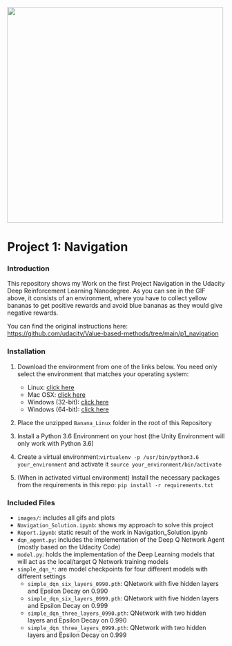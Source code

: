 [//]: # (Image References)

<div>
<img src="images/agent.gif" width="500"/>
</div>


# Project 1: Navigation

### Introduction

This repository shows my Work on the first Project Navigation in the Udacity Deep Reinforcement Learning Nanodegree.
As you can see in the GIF above, it consists of an environment, where you have to collect yellow bananas to get positive rewards and avoid blue bananas as they would give negative rewards.

You can find the original instructions here: https://github.com/udacity/Value-based-methods/tree/main/p1_navigation

### Installation

1. Download the environment from one of the links below.  You need only select the environment that matches your operating system:
    - Linux: [click here](https://s3-us-west-1.amazonaws.com/udacity-drlnd/P1/Banana/Banana_Linux.zip)
    - Mac OSX: [click here](https://s3-us-west-1.amazonaws.com/udacity-drlnd/P1/Banana/Banana.app.zip)
    - Windows (32-bit): [click here](https://s3-us-west-1.amazonaws.com/udacity-drlnd/P1/Banana/Banana_Windows_x86.zip)
    - Windows (64-bit): [click here](https://s3-us-west-1.amazonaws.com/udacity-drlnd/P1/Banana/Banana_Windows_x86_64.zip)
    
2. Place the unzipped `Banana_Linux` folder in the root of this Repository
3. Install a Python 3.6 Environment on your host (the Unity Environment will only work with Python 3.6)
4. Create a virtual environment:`virtualenv -p /usr/bin/python3.6 your_environment` and activate it `source your_environment/bin/activate`
5. (When in activated virtual environment) Install the necessary packages from the requirements in this repo: `pip install -r requirements.txt`  

### Included Files

  * `images/`: includes all gifs and plots
  * `Navigation_Solution.ipynb`: shows my approach to solve this project
  * `Report.ipynb`: static result of the work in Navigation_Solution.ipynb
  * `dqn_agent.py`: includes the implementation of the Deep Q Network Agent (mostly based on the Udacity Code)
  * `model.py`: holds the implementation of the Deep Learning models that will act as the local/target Q Network training models
  * `simple_dqn_*`: are model checkpoints for four different models with different settings
    * `simple_dqn_six_layers_0990.pth`: QNetwork with five hidden layers and Epsilon Decay on 0.990
    * `simple_dqn_six_layers_0999.pth`: QNetwork with five hidden layers and Epsilon Decay on 0.999
    * `simple_dqn_three_layers_0990.pth`: QNetwork with two hidden layers and Epsilon Decay on 0.990
    * `simple_dqn_three_layers_0999.pth`: QNetwork with two hidden layers and Epsilon Decay on 0.999
